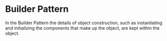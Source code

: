 # Builder Pattern

In the Builder Pattern the details of object construction, such as instantiating and initializing the components that make up the object, are kept within the object.